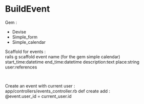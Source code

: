 <h1>BuildEvent</h1>
<p>Gem :</p>
<ul>
  <li>Devise</li>
  <li>Simple_form</li>
  <li>Simple_calendar</li>
</ul>
<p>Scaffold for events : <br> rails g scaffold event name (for the gem simple calendar) start_time:datetime end_time:datetime description:text place:string user:references</p>
<br>
<p>Create an event with current user : <br>
app/controllers/events_controller.rb  def create add : <br>
@event.user_id = current_user.id
</p>
